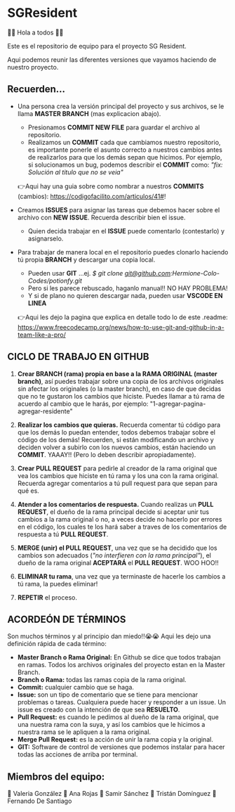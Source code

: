 # SGResident
👋👋 Hola a todos 👋👋

Este es el repositorio de equipo para el proyecto SG Resident. 

Aqui podemos reunir las diferentes versiones que vayamos haciendo de nuestro proyecto. 

## Recuerden...
- Una persona crea la versión principal del proyecto y sus archivos, se le llama **MASTER BRANCH** (mas explicacion abajo). 
     - Presionamos **COMMIT NEW FILE** para guardar el archivo al repositorio. 
     - Realizamos un **COMMIT** cada que cambiamos nuestro repositorio, es importante ponerle el asunto correcto a nuestros cambios
       antes de realizarlos para que los demás sepan que hicimos. Por ejemplo, si solucionamos un bug, podemos describir el 
       **COMMIT** como: 
       *"fix: Solución al titulo que no se veia"*   
            
    👉Aqui hay una guia sobre como nombrar a nuestros **COMMITS** (cambios): 
    https://codigofacilito.com/articulos/41#!

- Creamos **ISSUES** para asignar las tareas que debemos hacer sobre el archivo con **NEW ISSUE**. Recuerda describir bien el issue. 
    - Quien decida trabajar en el **ISSUE** puede comentarlo (contestarlo) y asignarselo. 
  
- Para trabajar de manera local en el repositorio puedes clonarlo haciendo tú propia **BRANCH** y descargar una copia local. 
    - Pueden usar **GIT** ...ej. *$ git clone git@github.com:Hermione-Colo-Codes/potionfy.git*
    - Pero si les parece rebuscado, haganlo manual!! NO HAY PROBLEMA! 
    - Y si de plano no quieren descargar nada, pueden usar **VSCODE EN LINEA**
   
  👉Aqui les dejo la pagina que explica en detalle todo lo de este .readme: 
  https://www.freecodecamp.org/news/how-to-use-git-and-github-in-a-team-like-a-pro/
    
## CICLO DE TRABAJO EN GITHUB

1. **Crear BRANCH (rama) propia en base a la RAMA ORIGINAL (master branch)**, así puedes trabajar sobre una copia de los archivos
originales sin afectar los originales (o la master branch), en caso de que decidas que no te gustaron los cambios que hiciste.
Puedes llamar a tú rama de acuerdo al cambio que le harás, por ejemplo: "1-agregar-pagina-agregar-residente"

2. **Realizar los cambios que quieras.** Recuerda comentar tú código para que los demás lo puedan entender, todos debemos 
trabajar sobre el código de los demás! Recuerden, si están modificando un archivo y deciden volver a subirlo con los nuevos 
cambios, están haciendo un **COMMIT**. YAAAY!! (Pero lo deben describir apropiadamente). 

3. **Crear PULL REQUEST** para pedirle al creador de la rama original que vea los cambios que hiciste en tú rama y los una
con la rama original. Recuerda agregar comentarios a tú pull request para que sepan para qué es.

4. **Atender a los comentarios de respuesta.** Cuando realizas un **PULL REQUEST**, el dueño de la rama principal decide si 
aceptar unir tus cambios a la rama original o no, a veces decide no hacerlo por errores en el código, los cuales te los hará 
saber a traves de los comentarios de respuesta a tú **PULL REQUEST**. 

5. **MERGE (unir) el PULL REQUEST**, una vez que se ha decidido que los cambios son adecuados (*"no interfieren con la rama 
principal"*), el dueño de la rama original **ACEPTARÁ** el **PULL REQUEST**. WOO HOO!!

6. **ELIMINAR tu rama**, una vez que ya terminaste de hacerle los cambios a tú rama, la puedes eliminar! 

7. **REPETIR** el proceso. 

## ACORDEÓN DE TÉRMINOS
Son muchos términos y al principio dan miedo!!😭😭 Aqui les dejo una definición rápida de cada término:
- **Master Branch o Rama Original:** En Github se dice que todos trabajan en ramas. Todos los archivos originales del proyecto
estan en la Master Branch. 
- **Branch o Rama:** todas las ramas copia de la rama original. 
- **Commit:** cualquier cambio que se haga. 
- **Issue:** son un tipo de comentario que se tiene para mencionar problemas o tareas. Cualquiera puede hacer y responder 
a un issue. Un issue es creado con la intención de que sea **RESUELTO**. 
- **Pull Request:** es cuando le pedimos al dueño de la rama original, que una nuestra rama con la suya, y así los cambios que 
le hicimos a nuestra rama se le apliquen a la rama original. 
- **Merge Pull Request:** es la acción de unir la rama copia y la original. 
- **GIT:** Software de control de versiones que podemos instalar para hacer todas las acciones de arriba por terminal. 

## Miembros del equipo:
🙇 Valeria González
🙇 Ana Rojas
🙇 Samir Sánchez
🙇 Tristán Domínguez
🙇 Fernando De Santiago
